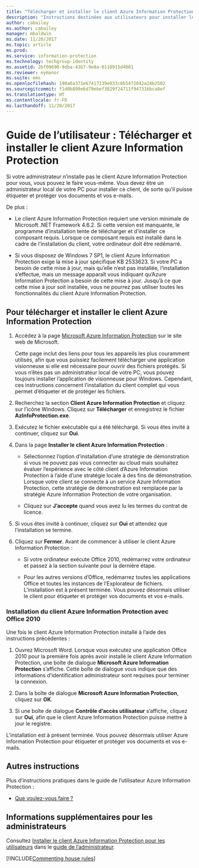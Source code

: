 ```yaml
---
title: "Télécharger et installer le client Azure Information Protection"
description: "Instructions destinées aux utilisateurs pour installer le client Azure Information Protection pour Windows, afin de pouvoir classifier et protéger des documents et des e-mails."
author: cabailey
ms.author: cabailey
manager: mbaldwin
ms.date: 11/20/2017
ms.topic: article
ms.prod: 
ms.service: information-protection
ms.technology: techgroup-identity
ms.assetid: 2bf09690-9dba-43b7-9e0a-0110915d4081
ms.reviewer: eymanor
ms.suite: ems
ms.openlocfilehash: 190a6a371e67417139e033c0b5472042a24b2502
ms.sourcegitcommit: f1d0b899e6d79ebef3829f24711f947316bca8ef
ms.translationtype: HT
ms.contentlocale: fr-FR
ms.lasthandoff: 11/20/2017
---
```

# <a name="user-guide-download-and-install-the-azure-information-protection-client"></a>Guide de l’utilisateur : Télécharger et installer le client Azure Information Protection

Si votre administrateur n’installe pas le client Azure Information Protection pour vous, vous pouvez le faire vous-même. Vous devez être un administrateur local de votre PC pour installer ce client, de sorte qu’il puisse étiqueter et protéger vos documents et vos e-mails.

De plus :

- Le client Azure Information Protection requiert une version minimale de Microsoft .NET Framework 4.6.2. Si cette version est manquante, le programme d’installation tente de télécharger et d’installer ce composant requis. Lorsque ce composant requis est installé dans le cadre de l’installation du client, votre ordinateur doit être redémarré.

- Si vous disposez de Windows 7 SP1, le client Azure Information Protection exige la mise à jour spécifique KB 2533623. Si votre PC a besoin de cette mise à jour, mais qu’elle n’est pas installée, l’installation s’effectue, mais un message apparaît vous indiquant qu’Azure Information Protection a besoin de cette mise à jour. Jusqu’à ce que cette mise à jour soit installée, vous ne pourrez pas utiliser toutes les fonctionnalités du client Azure Information Protection. 

## <a name="to-download-and-install-the-azure-information-protection-client"></a>Pour télécharger et installer le client Azure Information Protection    

1.  Accédez à la page [Microsoft Azure Information Protection](https://go.microsoft.com/fwlink/?LinkId=303970) sur le site web de Microsoft.

    Cette page inclut des liens pour tous les appareils les plus couramment utilisés, afin que vous puissiez facilement télécharger une application visionneuse si elle est nécessaire pour ouvrir des fichiers protégés. Si vous n’êtes pas un administrateur local de votre PC, vous pouvez toujours installer l’application de visionneuse pour Windows. Cependant, ces instructions concernent l’installation du client complet qui vous permet d’étiqueter et de protéger les fichiers. 

2. Recherchez la section **Client Azure Information Protection** et cliquez sur l’icône Windows. Cliquez sur **Télécharger** et enregistrez le fichier **AzInfoProtection.exe**.     

3. Exécutez le fichier exécutable qui a été téléchargé. Si vous êtes invité à continuer, cliquez sur **Oui**.    

4. Dans la page **Installer le client Azure Information Protection** :     
    - Sélectionnez l’option d’installation d’une stratégie de démonstration si vous ne pouvez pas vous connecter au cloud mais souhaitez évaluer l’expérience avec le côté client d’Azure Information Protection à l’aide d’une stratégie locale à des fins de démonstration. Lorsque votre client se connecte à un service Azure Information Protection, cette stratégie de démonstration est remplacée par la stratégie Azure Information Protection de votre organisation.    

    - Cliquez sur **J’accepte** quand vous avez lu les termes du contrat de licence.    

5. Si vous êtes invité à continuer, cliquez sur **Oui** et attendez que l’installation se termine.    

6. Cliquez sur **Fermer**. Avant de commencer à utiliser le client Azure Information Protection :    

    - Si votre ordinateur exécute Office 2010, redémarrez votre ordinateur et passez à la section suivante pour la dernière étape.    
        
    - Pour les autres versions d’Office, redémarrez toutes les applications Office et toutes les instances de l’Explorateur de fichiers. L’installation est à présent terminée. Vous pouvez désormais utiliser le client pour étiqueter et protéger vos documents et vos e-mails.    

### <a name="installing-the-azure-information-protection-client-with-office-2010"></a>Installation du client Azure Information Protection avec Office 2010    
Une fois le client Azure Information Protection installé à l’aide des instructions précédentes :    

1. Ouvrez Microsoft Word. Lorsque vous exécutez une application Office 2010 pour la première fois après avoir installé le client Azure Information Protection, une boîte de dialogue **Microsoft Azure Information Protection** s’affiche. Cette boîte de dialogue vous indique que des informations d’identification administrateur sont requises pour terminer la connexion.

2. Dans la boîte de dialogue **Microsoft Azure Information Protection**, cliquez sur **OK**.

3. Si une boîte de dialogue **Contrôle d’accès utilisateur** s’affiche, cliquez sur **Oui**, afin que le client Azure Information Protection puisse mettre à jour le registre.

L’installation est à présent terminée. Vous pouvez désormais utiliser Azure Information Protection pour étiqueter et protéger vos documents et vos e-mails.

## <a name="other-instructions"></a>Autres instructions    
Plus d’instructions pratiques dans le guide de l’utilisateur Azure Information Protection :

- [Que voulez-vous faire ?](client-user-guide.md#what-do-you-want-to-do)

## <a name="additional-information-for-administrators"></a>Informations supplémentaires pour les administrateurs    
Consultez [Installer le client Azure Information Protection pour les utilisateurs](client-admin-guide-install.md) dans le [guide de l’administrateur](client-admin-guide.md).
 

[!INCLUDE[Commenting house rules](../includes/houserules.md)]  
